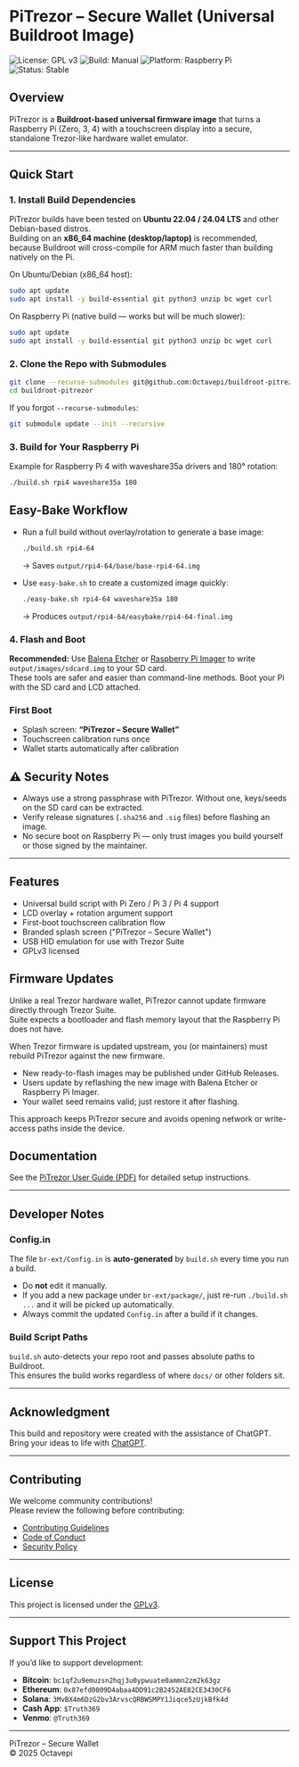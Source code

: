 # PiTrezor – Secure Wallet (Universal Buildroot Image)

![License: GPL v3](https://img.shields.io/badge/License-GPLv3-blue.svg)
![Build: Manual](https://img.shields.io/badge/build-manual-lightgrey.svg)
![Platform: Raspberry Pi](https://img.shields.io/badge/platform-Raspberry%20Pi-red.svg)
![Status: Stable](https://img.shields.io/badge/status-stable-brightgreen.svg)

## Overview

PiTrezor is a **Buildroot-based universal firmware image** that turns a Raspberry Pi (Zero, 3, 4) with a touchscreen display into a secure, standalone Trezor-like hardware wallet emulator.

---

## Quick Start

### 1. Install Build Dependencies

PiTrezor builds have been tested on **Ubuntu 22.04 / 24.04 LTS** and other Debian-based distros.  
Building on an **x86_64 machine (desktop/laptop)** is recommended, because Buildroot will cross-compile for ARM much faster than building natively on the Pi.

On Ubuntu/Debian (x86_64 host):

```bash
sudo apt update
sudo apt install -y build-essential git python3 unzip bc wget curl
```

On Raspberry Pi (native build — works but will be much slower):

```bash
sudo apt update
sudo apt install -y build-essential git python3 unzip bc wget curl
```

### 2. Clone the Repo with Submodules

```bash
git clone --recurse-submodules git@github.com:Octavepi/buildroot-pitrezor.git
cd buildroot-pitrezor
```

If you forgot `--recurse-submodules`:

```bash
git submodule update --init --recursive
```

### 3. Build for Your Raspberry Pi

Example for Raspberry Pi 4 with waveshare35a drivers and 180° rotation:

```bash
./build.sh rpi4 waveshare35a 180
```

## Easy-Bake Workflow

- Run a full build without overlay/rotation to generate a base image:

  ```bash
  ./build.sh rpi4-64
  ```

  → Saves `output/rpi4-64/base/base-rpi4-64.img`

- Use `easy-bake.sh` to create a customized image quickly:
  ```bash
  ./easy-bake.sh rpi4-64 waveshare35a 180
  ```
  → Produces `output/rpi4-64/easybake/rpi4-64-final.img`

### 4. Flash and Boot

**Recommended:** Use [Balena Etcher](https://etcher.balena.io) or [Raspberry Pi Imager](https://www.raspberrypi.com/software/) to write `output/images/sdcard.img` to your SD card.  
These tools are safer and easier than command-line methods.
Boot your Pi with the SD card and LCD attached.

### First Boot

- Splash screen: **“PiTrezor – Secure Wallet”**
- Touchscreen calibration runs once
- Wallet starts automatically after calibration

## ⚠️ Security Notes

- Always use a strong passphrase with PiTrezor. Without one, keys/seeds on the SD card can be extracted.
- Verify release signatures (`.sha256` and `.sig` files) before flashing an image.
- No secure boot on Raspberry Pi — only trust images you build yourself or those signed by the maintainer.

---

## Features

- Universal build script with Pi Zero / Pi 3 / Pi 4 support
- LCD overlay + rotation argument support
- First-boot touchscreen calibration flow
- Branded splash screen ("PiTrezor – Secure Wallet")
- USB HID emulation for use with Trezor Suite
- GPLv3 licensed

## Firmware Updates

Unlike a real Trezor hardware wallet, PiTrezor cannot update firmware directly through Trezor Suite.  
Suite expects a bootloader and flash memory layout that the Raspberry Pi does not have.

When Trezor firmware is updated upstream, you (or maintainers) must rebuild PiTrezor against the new firmware.

- New ready-to-flash images may be published under GitHub Releases.
- Users update by reflashing the new image with Balena Etcher or Raspberry Pi Imager.
- Your wallet seed remains valid; just restore it after flashing.

This approach keeps PiTrezor secure and avoids opening network or write-access paths inside the device.

## Documentation

See the [PiTrezor User Guide (PDF)](docs/PiTrezor_UserGuide.pdf) for detailed setup instructions.

---

## Developer Notes

### Config.in

The file `br-ext/Config.in` is **auto-generated** by `build.sh` every time you run a build.

- Do **not** edit it manually.
- If you add a new package under `br-ext/package/`, just re-run `./build.sh ...` and it will be picked up automatically.
- Always commit the updated `Config.in` after a build if it changes.

### Build Script Paths

`build.sh` auto-detects your repo root and passes absolute paths to Buildroot.  
This ensures the build works regardless of where `docs/` or other folders sit.

---

## Acknowledgment

This build and repository were created with the assistance of ChatGPT.  
Bring your ideas to life with [ChatGPT](https://chat.openai.com).

---

## Contributing

We welcome community contributions!  
Please review the following before contributing:

- [Contributing Guidelines](CONTRIBUTING.md)
- [Code of Conduct](CODE_OF_CONDUCT.md)
- [Security Policy](SECURITY.md)

---

## License

This project is licensed under the [GPLv3](LICENSE).

---

## Support This Project

If you’d like to support development:

- **Bitcoin**: `bc1qf2u9emuzsn2hqj3u0ypwuate0ammn2zm2k63gz`
- **Ethereum**: `0x87efd0009D4abaa4DD91c2B2452AE82CE3430CF6`
- **Solana**: `3MvBX4m6DzG2bv3ArvscQRBWSMPY1Jiqce5zUjkBfk4d`
- **Cash App**: `$Truth369`
- **Venmo**: `@Truth369`

---

PiTrezor – Secure Wallet  
© 2025 Octavepi
